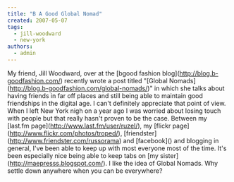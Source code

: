 ```yaml
---
title: "B A Good Global Nomad"
created: 2007-05-07
tags: 
  - jill-woodward
  - new-york
authors: 
  - admin
---
```


My friend, Jill Woodward, over at the \[bgood fashion blog\](http://blog.b-goodfashion.com/) recently wrote a post titled "\[Global Nomads\](http://blog.b-goodfashion.com/global-nomads/)" in which she talks about having friends in far off places and still being able to maintain good friendships in the digital age. I can't definitely appreciate that point of view. When I left New York nigh on a year ago I was worried about losing touch with people but that really hasn't proven to be the case. Between my \[last.fm page\](http://www.last.fm/user/ruzel/), my \[flickr page\](http://www.flickr.com/photos/troped/), \[friendster\](http://www.friendster.com/russorama) and \[facebook\]() and blogging in general, I've been able to keep up with most everyone most of the time. It's been especially nice being able to keep tabs on \[my sister\](http://maepresss.blogspot.com/). I like the idea of Global Nomads. Why settle down anywhere when you can be everywhere?
